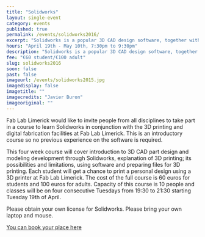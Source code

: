 ```yaml
---
title: "Solidworks"
layout: single-event
category: events
published: true
permalink: /events/solidworks2016/
excerpt: "Solidworks is a popular 3D CAD design software, together with 3D printing and digital fabrication, it is an excellent method for fabricating and prototyping designs."
hours: "April 19th - May 10th, 7:30pm to 9:30pm"
description: "Solidworks is a popular 3D CAD design software, together with 3D printingand digital fabrication, it is an excellent method for fabricating and prototyping designs."
fee: "€60 student/€100 adult"
slug: solidworks2016
soon: false
past: false
imageurl: /events/solidworks2015.jpg
imagedisplay: false
imagetitle: ""
imagecredits: "Javier Buron"
imageoriginal: ""
---
```



Fab Lab Limerick would like to invite people from all disciplines to take part in a course to learn Solidworks in conjunction with the 3D printing and digital fabrication facilities at Fab Lab Limerick. This is an introductory course so no previous experience on the software is required.

This four week course will cover introduction to 3D CAD part design and modeling development through Solidworks, explanation of 3D printing; its possibilities and limitations, using software and preparing files for 3D printing. Each student will get a chance to print a personal design using a 3D printer at Fab Lab Limerick. The cost of the full course is 60 euros for students and 100 euros for adults. Capacity of this course is 10 people and classes will be on four consecutive Tuesdays from 19:30 to ­21:30 starting Tuesday 19th of April.

Please obtain your own license for Solidworks. Please bring your own laptop and mouse.

[You can book your place here](http://fablablimerick.ticketleap.com/solidworks-course-2016/)
